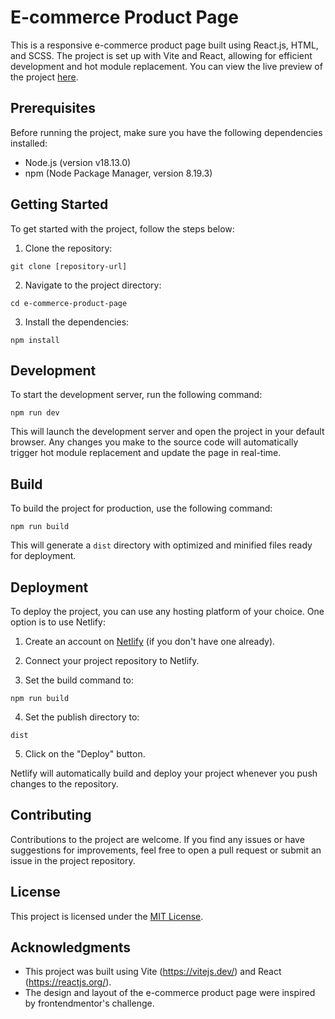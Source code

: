 # E-commerce Product Page

This is a responsive e-commerce product page built using React.js, HTML, and SCSS. The project is set up with Vite and React, allowing for efficient development and hot module replacement. You can view the live preview of the project [here](https://poetic-belekoy-8ab2fe.netlify.app/).

## Prerequisites

Before running the project, make sure you have the following dependencies installed:

- Node.js (version v18.13.0)
- npm (Node Package Manager, version 8.19.3)

## Getting Started

To get started with the project, follow the steps below:

1. Clone the repository:

```
git clone [repository-url]
```

2. Navigate to the project directory:

```
cd e-commerce-product-page
```

3. Install the dependencies:

```
npm install
```

## Development

To start the development server, run the following command:

```
npm run dev
```

This will launch the development server and open the project in your default browser. Any changes you make to the source code will automatically trigger hot module replacement and update the page in real-time.

## Build

To build the project for production, use the following command:

```
npm run build
```

This will generate a `dist` directory with optimized and minified files ready for deployment.

## Deployment

To deploy the project, you can use any hosting platform of your choice. One option is to use Netlify:

1. Create an account on [Netlify](https://www.netlify.com/) (if you don't have one already).

2. Connect your project repository to Netlify.

3. Set the build command to:

```
npm run build
```

4. Set the publish directory to:

```
dist
```

5. Click on the "Deploy" button.

Netlify will automatically build and deploy your project whenever you push changes to the repository.

## Contributing

Contributions to the project are welcome. If you find any issues or have suggestions for improvements, feel free to open a pull request or submit an issue in the project repository.

## License

This project is licensed under the [MIT License](LICENSE).

## Acknowledgments

- This project was built using Vite (https://vitejs.dev/) and React (https://reactjs.org/).
- The design and layout of the e-commerce product page were inspired by frontendmentor's challenge.


